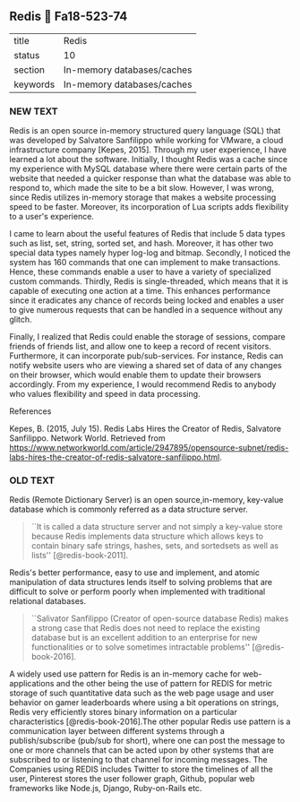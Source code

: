 ## Redis :wave: Fa18-523-74


|          |                            |
| -------- | -------------------------- |
| title    | Redis                      | 
| status   | 10                         |
| section  | In-memory databases/caches |
| keywords | In-memory databases/caches |

### NEW TEXT
Redis is an open source in-memory structured query language (SQL) that was developed by Salvatore Sanfilippo while working for VMware, a cloud infrastructure company [Kepes, 2015]. Through my user experience, I have learned a lot about the software. Initially, I thought Redis was a cache since my experience with MySQL database where there were certain parts of the website that needed a quicker response than what the database was able to respond to, which made the site to be a bit slow. However, I was wrong, since Redis utilizes in-memory storage that makes a website processing speed to be faster. Moreover, its incorporation of Lua scripts adds flexibility to a user's experience.

I came to learn about the useful features of Redis that include 5 data types such as list, set, string, sorted set, and hash. Moreover, it has other two special data types namely hyper log-log and bitmap. Secondly, I noticed the system has 160 commands that one can implement to make transactions. Hence, these commands enable a user to have a variety of specialized custom commands. Thirdly, Redis is single-threaded, which means that it is capable of executing one action at a time. This enhances performance since it eradicates any chance of records being locked and enables a user to give numerous requests that can be handled in a sequence without any glitch.

Finally, I realized that Redis could enable the storage of sessions, compare friends of friends list, and allow one to keep a record of recent visitors. Furthermore, it can incorporate pub/sub-services. For instance, Redis can notify website users who are viewing a shared set of data of any changes on their browser, which would enable them to update their browsers accordingly. From my experience, I would recommend Redis to anybody who values flexibility and speed in data processing.


References

Kepes, B. (2015, July 15). Redis Labs Hires the Creator of Redis, Salvatore Sanfilippo. Network 
World. Retrieved from https://www.networkworld.com/article/2947895/opensource-subnet/redis-labs-hires-the-creator-of-redis-salvatore-sanfilippo.html.



### OLD TEXT
Redis (Remote Dictionary Server) is an open source,in-memory,
key-value database which is commonly referred as a data structure
server.

> ``It is called a data structure server and not simply a key-value
> store because Redis implements data structure which allows keys to
> contain binary safe strings, hashes, sets, and sortedsets as well as
> lists'' [@redis-book-2011].

Redis's better performance,
easy to use and implement, and atomic manipulation of data structures
lends itself to solving problems that are difficult to solve or
perform poorly when implemented with traditional relational
databases.

> ``Salivator Sanfilippo (Creator of open-source database Redis) makes
> a strong case that Redis does not need to replace the existing
> database but is an excellent addition to an enterprise for new
> functionalities or to solve sometimes intractable problems'' [@redis-book-2016].

A widely used use pattern for Redis is an in-memory cache for
web-applications and the other being the use of pattern for REDIS for
metric storage of such quantitative data such as the web page usage
and user behavior on gamer leaderboards where using a bit operations
on strings, Redis very efficiently stores binary information on a
particular characteristics [@redis-book-2016].The other popular
Redis use pattern is a communication layer between different systems
through a publish/subscribe (pub/sub for short), where one can post
the message to one or more channels that can be acted upon by other
systems that are subscribed to or listening to that channel for
incoming messages. The Companies using REDIS includes Twitter to store
the timelines of all the user, Pinterest stores the user follower
graph, Github, popular web frameworks like Node.js, Django,
Ruby-on-Rails etc.



